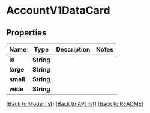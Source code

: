 # AccountV1DataCard

## Properties

Name | Type | Description | Notes
------------ | ------------- | ------------- | -------------
**id** | **String** |  | 
**large** | **String** |  | 
**small** | **String** |  | 
**wide** | **String** |  | 

[[Back to Model list]](../README.md#documentation-for-models) [[Back to API list]](../README.md#documentation-for-api-endpoints) [[Back to README]](../README.md)



